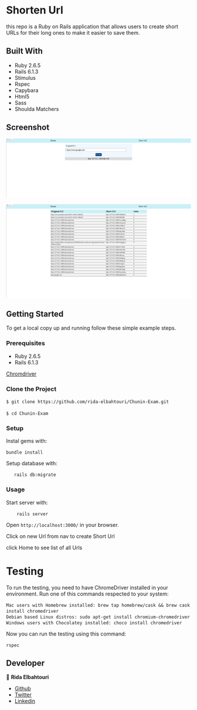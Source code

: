 # Shorten Url

this repo is a Ruby on Rails application that allows users to create short URLs for their long ones to make it easier to save them.

## Built With

- Ruby 2.6.5
- Rails 6.1.3
- Stimulus
- Rspec
- Capybara
- Html5
- Sass
- Shoulda Matchers

## Screenshot

![screenshot1](app/assets/images/shorturl.png)

![screenshot2](app/assets/images/indexpage.png)

## Getting Started

To get a local copy up and running follow these simple example steps.

### Prerequisites

- Ruby 2.6.5
- Rails 6.1.3

[Chromdriver](https://github.com/SeleniumHQ/selenium/wiki/ChromeDriver)

### Clone the Project

```
$ git clone https://github.com/rida-elbahtouri/Chunin-Exam.git

$ cd Chunin-Exam
```

### Setup

Instal gems with:

```
bundle install
```

Setup database with:

```
   rails db:migrate
```

### Usage

Start server with:

```
    rails server
```

Open `http://localhost:3000/` in your browser.

Click on new Url from nav to create Short Url

click Home to see list of all Urls

# Testing

To run the testing, you need to have ChromeDriver installed in your environment.
Run one of this commands respected to your system:

```
Mac users with Homebrew installed: brew tap homebrew/cask && brew cask install chromedriver
Debian based Linux distros: sudo apt-get install chromium-chromedriver
Windows users with Chocolatey installed: choco install chromedriver

```

Now you can run the testing using this command:

```
rspec

```

## Developer

👤 **Rida Elbahtouri**

- [Github](https://github.com/rida-elbahtouri)
- [Twitter](https://twitter.com/RElbahtouri)
- [Linkedin](https://www.linkedin.com/in/rida-elbahtouri/)
